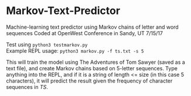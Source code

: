 # Markov-Text-Predictor
Machine-learning text predictor using Markov chains of letter and word sequences
Coded at OpenWest Conference in Sandy, UT 7/15/17

Test using `python3 testmarkov.py`  
Example REPL usage: `python3 markov.py -f ts.txt -s 5`

This will train the model using The Adventures of Tom Sawyer (saved as a text file), and create Markov chains based on 5-letter sequences. Type anything into the REPL, and if it is a string of length <= size (in this case 5 characters), it will predict the result given the frequency of character sequences in *TS*.
